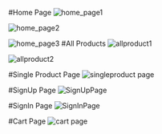  #Home Page ![home_page1](https://github.com/TariniPrasadNayak/pentagon/assets/138752391/ac1619b4-401e-468c-8144-5f2f5729a2d7)

![home_page2](https://github.com/TariniPrasadNayak/pentagon/assets/138752391/061ef0e6-2ccb-4f25-8d85-982155d9edad)

![home_page3](https://github.com/TariniPrasadNayak/pentagon/assets/138752391/19c81cfe-c168-4b85-9fd3-077fb9603014)
#All Products 
![allproduct1](https://github.com/TariniPrasadNayak/pentagon/assets/138752391/a447242d-09c7-4886-b06e-5c615f72dfd7)

![allproduct2](https://github.com/TariniPrasadNayak/pentagon/assets/138752391/2ec273c7-32a5-4123-b4d2-10111a43cc3b)

 #Single Product Page
![singleproduct page](https://github.com/TariniPrasadNayak/pentagon/assets/138752391/3916a95f-97c1-4a79-a644-8220958f0bca)

#SignUp Page
![SignUpPage](https://github.com/TariniPrasadNayak/pentagon/assets/138752391/f730ff5f-7849-4f3e-9a9e-4d77db77cb06)

#SignIn Page
![SignInPage](https://github.com/TariniPrasadNayak/pentagon/assets/138752391/a39b67c5-e02a-4243-bb0c-c0dcf42a7bd6)

#Cart Page
![cart page](https://github.com/TariniPrasadNayak/pentagon/assets/138752391/f70a77e9-36bf-42d4-9c9a-0859bb40c16f)

 

